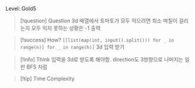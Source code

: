 Level: Gold5

> [!question] Question
> 3d 배열에서 토마토가 모두 익으려면 최소 며칠이 걸리는지
> 모두 익지 못하는 상황은 -1 출력

> [!success] How?
> `[[list(map(int, input().split())) for _ in range(n)] for _ in range(h)]` 3d 입력 받기

> [!info] Think
> 입력을 3d로 받도록 해야함.
> direction도 3방향으로
> 나머지는 일반 BFS 처럼

> [!tip] Time Complexity
